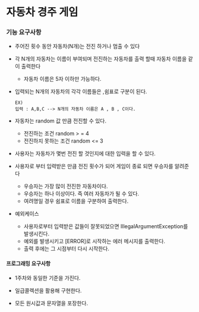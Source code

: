 # 자동차 경주 게임


### 기능 요구사항

- 주어진 횟수 동안 자동차(N개)는 전진 하거나 멈출 수 있다

- 각 N개의 자동차는 이름이 부여되며 전진하는 자동차를 출력 할때 자동차 이름을 같이 출력한다

  - 자동차 이름은 5자 이하만 가능하다.

- 입력되는 N개의 자동차의 각각 이름들은 ,쉼표로 구분이 된다.

  ```
  EX)
  입력 : A,B,C --> N개의 자동차 이름은 A , B , C이다.
  
  ```

- 자동차는 random 값 만큼 전진할 수 있다.
  - 전진하는 조건 random > = 4
  - 전진하지 못하는 조건 random <= 3
  
- 사용자는 자동차가 몇번 전진 할 것인지에 대한 입력을 할 수 있다.

- 사용자로 부터 입력받은 만큼 전진 횟수가 되어 게임이 종료 되면 우승자를 알려준다
  - 우승자는 가장 많이 전진한 자동차이다.
  - 우승자는 하나 이상이다. 즉 여러 자동차가 될 수 있다.
  - 여려명일 경우 쉼표로 이름을 구분하여 출력한다.
  
- 예외케이스
  - 사용자로부터 입력받은 값들이 잘못되었으면 IllegalArgumentException를 발생시킨다.
  - 예외를 발생시키고 [ERROR]로 시작하는 에러 메시지를 출력한다.
  - 출력 후에는 그 시점부터 다시 시작한다.



#### 프로그래밍 요구사항

- 1주차와 동일한 기준을 가진다.

- 일급콜렉션을 활용해 구현한다.
- 모든 원시값과 문자열을 포장한다.